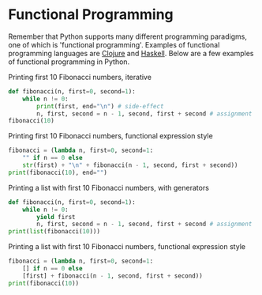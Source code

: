 
# Functional Programming

Remember that Python supports many different programming paradigms, one of which is 'functional programming'. Examples of functional programming languages are [Clojure](https://clojure.org/) and [Haskell](https://www.haskell.org/). Below are a few examples of functional programming in Python.

Printing first 10 Fibonacci numbers, iterative
```python
def fibonacci(n, first=0, second=1):
    while n != 0:
        print(first, end="\n") # side-effect
        n, first, second = n - 1, second, first + second # assignment
fibonacci(10)
```

Printing first 10 Fibonacci numbers, functional expression style

```python
fibonacci = (lambda n, first=0, second=1:
    "" if n == 0 else
    str(first) + "\n" + fibonacci(n - 1, second, first + second))
print(fibonacci(10), end="")
```

Printing a list with first 10 Fibonacci numbers, with generators

```python
def fibonacci(n, first=0, second=1):
    while n != 0:
        yield first
        n, first, second = n - 1, second, first + second # assignment
print(list(fibonacci(10)))
```

Printing a list with first 10 Fibonacci numbers, functional expression style
```python
fibonacci = (lambda n, first=0, second=1:
    [] if n == 0 else
    [first] + fibonacci(n - 1, second, first + second))
print(fibonacci(10))
```